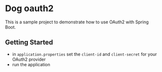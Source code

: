 # Dog oauth2

This is a sample project to demonstrate how to use OAuth2 with Spring Boot.

## Getting Started

* in `application.properties` set the `client-id` and `client-secret` for your OAuth2 provider
* run the application
